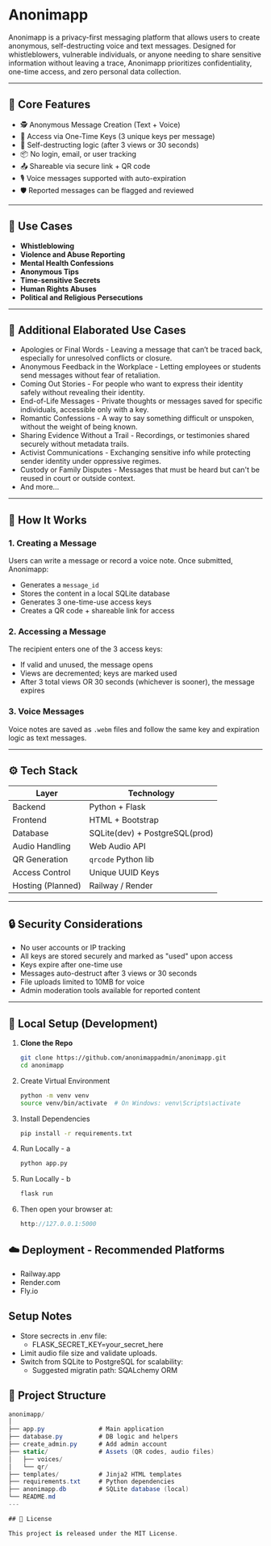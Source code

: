 # Anonimapp

Anonimapp is a privacy-first messaging platform that allows users to create anonymous, self-destructing voice and text messages. Designed for whistleblowers, vulnerable individuals, or anyone needing to share sensitive information without leaving a trace, Anonimapp prioritizes confidentiality, one-time access, and zero personal data collection.

---

## 🚀 Core Features

- 🕵️ Anonymous Message Creation (Text + Voice)
- 🔐 Access via One-Time Keys (3 unique keys per message)
- 🧨 Self-destructing logic (after 3 views or 30 seconds)
- 📦 No login, email, or user tracking
- 📤 Shareable via secure link + QR code
- 🎙️ Voice messages supported with auto-expiration
- 🛡️ Reported messages can be flagged and reviewed

---

## 📌 Use Cases

- **Whistleblowing**
- **Violence and Abuse Reporting**
- **Mental Health Confessions**
- **Anonymous Tips**
- **Time-sensitive Secrets**
- **Human Rights Abuses**
- **Political and Religious Persecutions**

---

## 🔐 Additional Elaborated Use Cases
- Apologies or Final Words - Leaving a message that can’t be traced back, especially for unresolved conflicts or closure.
- Anonymous Feedback in the Workplace - Letting employees or students send messages without fear of retaliation.
- Coming Out Stories - For people who want to express their identity safely without revealing their identity.
- End-of-Life Messages - Private thoughts or messages saved for specific individuals, accessible only with a key.
- Romantic Confessions - A way to say something difficult or unspoken, without the weight of being known.
- Sharing Evidence Without a Trail - Recordings, or testimonies shared securely without metadata trails.
- Activist Communications - Exchanging sensitive info while protecting sender identity under oppressive regimes.
- Custody or Family Disputes - Messages that must be heard but can't be reused in court or outside context.
- And more...

---

## 🧠 How It Works

### 1. Creating a Message
Users can write a message or record a voice note. Once submitted, Anonimapp:
- Generates a `message_id`
- Stores the content in a local SQLite database
- Generates 3 one-time-use access keys
- Creates a QR code + shareable link for access

### 2. Accessing a Message
The recipient enters one of the 3 access keys:
- If valid and unused, the message opens
- Views are decremented; keys are marked used
- After 3 total views OR 30 seconds (whichever is sooner), the message expires

### 3. Voice Messages
Voice notes are saved as `.webm` files and follow the same key and expiration logic as text messages.

---

## ⚙️ Tech Stack

| Layer              | Technology                    |
|--------------------|-------------------------------|
| Backend            | Python + Flask                |
| Frontend           | HTML + Bootstrap              |
| Database           | SQLite(dev) + PostgreSQL(prod)|
| Audio Handling     | Web Audio API                 |
| QR Generation      | `qrcode` Python lib           |
| Access Control     | Unique UUID Keys              |
| Hosting (Planned)  | Railway / Render              |

---

## 🔒 Security Considerations

- No user accounts or IP tracking
- All keys are stored securely and marked as "used" upon access
- Keys expire after one-time use
- Messages auto-destruct after 3 views or 30 seconds
- File uploads limited to 10MB for voice
- Admin moderation tools available for reported content

---

## 🧪 Local Setup (Development)

1. **Clone the Repo**
   ```bash
   git clone https://github.com/anonimappadmin/anonimapp.git
   cd anonimapp

2. Create Virtual Environment
   ```bash
   python -m venv venv
   source venv/bin/activate  # On Windows: venv\Scripts\activate

3. Install Dependencies
   ```bash
   pip install -r requirements.txt

4. Run Locally - a
   ```bash
   python app.py

5. Run Locally - b
   ```bash
   flask run

6. Then open your browser at:
   ```cpp
   http://127.0.0.1:5000

## ☁️ Deployment - Recommended Platforms
   * Railway.app
   * Render.com
   * Fly.io

## Setup Notes
   * Store secrects in .env file:
      * FLASK_SECRET_KEY=your_secret_here
   * Limit audio file size and validate uploads.
   * Switch from SQLite to PostgreSQL for scalability:
      * Suggested migratin path: SQALchemy ORM
     

## 📁 Project Structure
```csharp
anonimapp/
│
├── app.py               # Main application
├── database.py          # DB logic and helpers
├── create_admin.py      # Add admin account
├── static/              # Assets (QR codes, audio files)
│   ├── voices/
│   └── qr/
├── templates/           # Jinja2 HTML templates
├── requirements.txt     # Python dependencies
├── anonimapp.db         # SQLite database (local)
└── README.md
---

## 📜 License

This project is released under the MIT License.
